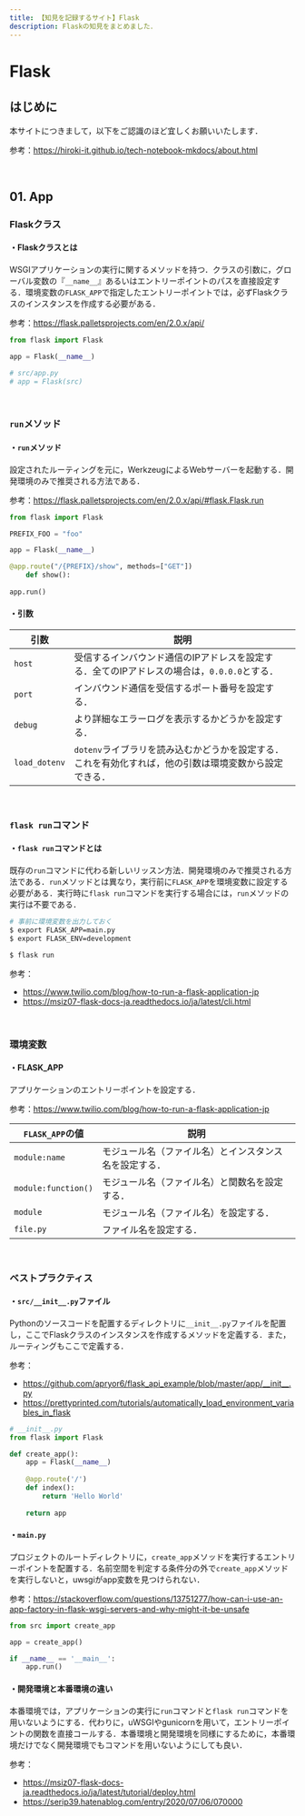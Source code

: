 ```yaml
---
title: 【知見を記録するサイト】Flask
description: Flaskの知見をまとめました．
---
```


# Flask

## はじめに

本サイトにつきまして，以下をご認識のほど宜しくお願いいたします．

参考：https://hiroki-it.github.io/tech-notebook-mkdocs/about.html

<br>

## 01. App

### Flaskクラス

#### ・Flaskクラスとは

WSGIアプリケーションの実行に関するメソッドを持つ．クラスの引数に，グローバル変数の『```__name__```』あるいはエントリーポイントのパスを直接設定する．環境変数の```FLASK_APP```で指定したエントリーポイントでは，必ずFlaskクラスのインスタンスを作成する必要がある．

参考：https://flask.palletsprojects.com/en/2.0.x/api/

```python
from flask import Flask

app = Flask(__name__)

# src/app.py 
# app = Flask(src)
```

<br>

### ```run```メソッド

#### ・```run```メソッド

設定されたルーティングを元に，WerkzeugによるWebサーバーを起動する．開発環境のみで推奨される方法である．

参考：https://flask.palletsprojects.com/en/2.0.x/api/#flask.Flask.run

```python
from flask import Flask

PREFIX_FOO = "foo"

app = Flask(__name__)

@app.route("/{PREFIX}/show", methods=["GET"])
    def show():
        
app.run()
```

#### ・引数

| 引数              | 説明                                                         |
| ----------------- | ------------------------------------------------------------ |
| ```host```        | 受信するインバウンド通信のIPアドレスを設定する．全てのIPアドレスの場合は，```0.0.0.0```とする． |
| ```port```        | インバウンド通信を受信するポート番号を設定する．             |
| ```debug```       | より詳細なエラーログを表示するかどうかを設定する．           |
| ```load_dotenv``` | ```dotenv```ライブラリを読み込むかどうかを設定する．これを有効化すれば，他の引数は環境変数から設定できる． |

<br>

### ```flask run```コマンド

#### ・```flask run```コマンドとは

既存の```run```コマンドに代わる新しいリッスン方法．開発環境のみで推奨される方法である．```run```メソッドとは異なり，実行前に```FLASK_APP```を環境変数に設定する必要がある．実行時に```flask run```コマンドを実行する場合には，```run```メソッドの実行は不要である．

```bash
# 事前に環境変数を出力しておく
$ export FLASK_APP=main.py
$ export FLASK_ENV=development

$ flask run
```

参考：

- https://www.twilio.com/blog/how-to-run-a-flask-application-jp
- https://msiz07-flask-docs-ja.readthedocs.io/ja/latest/cli.html

<br>

### 環境変数

#### ・FLASK_APP

アプリケーションのエントリーポイントを設定する．

参考：https://www.twilio.com/blog/how-to-run-a-flask-application-jp

| ```FLASK_APP```の値     | 説明                                                   |
| ----------------------- | ------------------------------------------------------ |
| ```module:name```       | モジュール名（ファイル名）とインスタンス名を設定する． |
| ```module:function()``` | モジュール名（ファイル名）と関数名を設定する．         |
| ```module```            | モジュール名（ファイル名）を設定する．                 |
| ```file.py```           | ファイル名を設定する．                                 |

<br>

### ベストプラクティス

#### ・```src/__init__.py```ファイル

Pythonのソースコードを配置するディレクトリに```__init__.py```ファイルを配置し，ここでFlaskクラスのインスタンスを作成するメソッドを定義する．また，ルーティングもここで定義する．

参考：

- https://github.com/apryor6/flask_api_example/blob/master/app/__init__.py
- https://prettyprinted.com/tutorials/automatically_load_environment_variables_in_flask

```python
# __init__.py
from flask import Flask 

def create_app():
    app = Flask(__name__)
    
    @app.route('/')
    def index():
        return 'Hello World'
    
    return app
```

#### ・```main.py```

プロジェクトのルートディレクトリに，```create_app```メソッドを実行するエントリーポイントを配置する．名前空間を判定する条件分の外で```create_app```メソッドを実行しないと，uwsgiがapp変数を見つけられない．

参考：https://stackoverflow.com/questions/13751277/how-can-i-use-an-app-factory-in-flask-wsgi-servers-and-why-might-it-be-unsafe

```python
from src import create_app

app = create_app()

if __name__ == '__main__':
    app.run()
```

#### ・開発環境と本番環境の違い

本番環境では，アプリケーションの実行に```run```コマンドと```flask run```コマンドを用いないようにする．代わりに，uWSGIやgunicornを用いて，エントリーポイントの関数を直接コールする．本番環境と開発環境を同様にするために，本番環境だけでなく開発環境でもコマンドを用いないようにしても良い．

参考：

- https://msiz07-flask-docs-ja.readthedocs.io/ja/latest/tutorial/deploy.html
- https://serip39.hatenablog.com/entry/2020/07/06/070000

